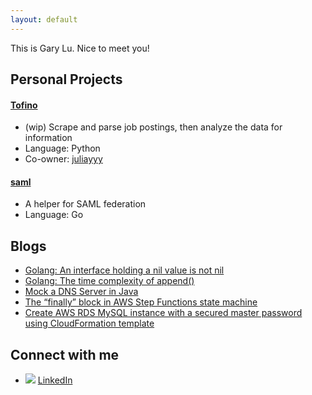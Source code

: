 ```yaml
---
layout: default
---
```


This is Gary Lu. Nice to meet you!

## Personal Projects
#### [Tofino](https://github.com/glucn/tofino)
- (wip) Scrape and parse job postings, then analyze the data for information
- Language: Python
- Co-owner: [juliayyy](https://github.com/juliayyy)

#### [saml](https://github.com/glucn/saml)
- A helper for SAML federation
- Language: Go

## Blogs
- [Golang: An interface holding a nil value is not nil](https://medium.com/@glucn/golang-an-interface-holding-a-nil-value-is-not-nil-bb151f472cc7?source=github)
- [Golang: The time complexity of append()](https://medium.com/vendasta/golang-the-time-complexity-of-append-2177dcfb6bad?source=github)
- [Mock a DNS Server in Java](https://medium.com/swlh/mock-a-dns-server-in-java-a810b9338872?source=github)
- [The “finally” block in AWS Step Functions state machine](https://medium.com/swlh/the-finally-block-in-aws-step-functions-state-machine-40048faaeffe?source=github)
- [Create AWS RDS MySQL instance with a secured master password using CloudFormation template](https://levelup.gitconnected.com/create-aws-rds-mysql-instance-with-a-secured-master-password-using-cloudformation-template-c3a767062972?source=github)

## Connect with me
- ![](https://i.stack.imgur.com/gVE0j.png) [LinkedIn](https://www.linkedin.com/in/gary-yue-lu)
